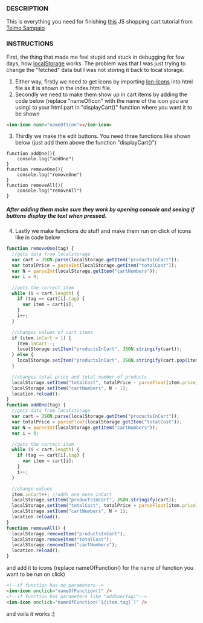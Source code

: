 ### DESCRIPTION

This is everything you need for finishing [this](https://www.youtube.com/watch?v=B20Getj_Zk4&list=PLD9SRxG6ST3HignjcXUX6w8RcT0_b5ihV) JS shopping cart tutorial from [Telmo Sampaio](https://www.youtube.com/channel/UCADAkBGiLWIPkCu8D1R1M6g)

### INSTRUCTIONS

First, the thing that made me feel stupid and stuck in debugging for few days, how [localStorage](https://javascript.info/localstorage) works. The problem was that I was just trying to change the "fetched" data but I was not storing it back to local storage.

1. Either way, firstly we need to get icons by importing [Ion-Icons](https://ionic.io/ionicons/v4) into html file as it is shown in the index.html file.
2. Secondly we need to make them show up in cart items by adding the code below (replace "nameOfIcon" with the name of the icon you are using) to your html part in "displayCart()" function where you want it to be shown

```html
<ion-icon name="nameOfIcon"></ion-icon>
```

3. Thirdly we make the edit buttons. You need three functions like shown below (just add them above the function "displayCart()")

```
function addOne(){
    console.log("addOne")
}
function removeOne(){
    console.log("removeOne")
}
function removeAll(){
    console.log("removeAll")
}
```

##### After adding them make sure they work by opening console and seeing if buttons display the text when pressed.

4. Lastly we make functions do stuff and make them run on click of icons like in code below

```javascript
function removeOne(tag) {
  //gets data from localstorage
  var cart = JSON.parse(localStorage.getItem("productsInCart"));
  var totalPrice = parseInt(localStorage.getItem("totalCost"));
  var N = parseInt(localStorage.getItem("cartNumbers"));
  var i = 0;

  //gets the correct item
  while (i < cart.length) {
    if (tag == cart[i].tag) {
      var item = cart[i];
    }
    i++;
  }

  //changes values of cart items
  if (item.inCart > 1) {
    item.inCart--;
    localStorage.setItem("productsInCart", JSON.stringify(cart));
  } else {
    localStorage.setItem("productsInCart", JSON.stringify(cart.pop(item)));
  }

  //changes total price and total number of products
  localStorage.setItem("totalCost", totalPrice - parseFloat(item.price));
  localStorage.setItem("cartNumbers", N - 1);
  location.reload();
}
function addOne(tag) {
  //gets data from localstorage
  var cart = JSON.parse(localStorage.getItem("productsInCart"));
  var totalPrice = parseFloat(localStorage.getItem("totalCost"));
  var N = parseInt(localStorage.getItem("cartNumbers"));
  var i = 0;

  //gets the correct item
  while (i < cart.length) {
    if (tag == cart[i].tag) {
      var item = cart[i];
    }
    i++;
  }

  //change values
  item.inCart++; //adds one more inCart
  localStorage.setItem("productsInCart", JSON.stringify(cart));
  localStorage.setItem("totalCost", totalPrice + parseFloat(item.price));
  localStorage.setItem("cartNumbers", N + 1);
  location.reload();
}
function removeAll() {
  localStorage.removeItem("productsInCart");
  localStorage.removeItem("totalCost");
  localStorage.removeItem("cartNumbers");
  location.reload();
}
```

and add it to icons (replace nameOfFunction() for the name of function you want to be run on click)

```html
<!--if function has no parameters-->
<ion-icon onclick="nameOfFunction()" />
<!--if function has parameters like "addOne(tag)"-->
<ion-icon onclick="nameOfFunction('${item.tag}')" />
```

and voila it works :)
